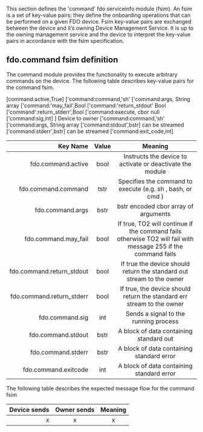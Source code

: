 This section defines the 'command' fdo serviceinfo module (fsim). An fsim is a set of key-value pairs; they define the
onboarding operations that can be performed on a given FDO device. Fsim key-value pairs are exchanged between the device and it’s owning Device Management Service. It is up to the owning management service and the
device to interpret the key-value pairs in accordance with the fsim specification.

## fdo.command fsim definition
The command module provides the functionality to execute arbitrary commands on the device.
The following table describes key-value pairs for the command fsim.


[command:active,True]
['command:command,'sh'
['command:args, String array
['command:'may_fail',Bool
['command:'return_stdout' Bool
['command':return_stderr',Bool
['command:execute, cbor null
['command:sig,int]
]
Device to owner
['command:command,'sh'
['command:args, String array
['command:stdout',bstr]  can be streamed
['command:stderr',bstr]  can be streamed
['command:exit_code,int]


| Key Name                      | Value                      | Meaning   |
| ------------------------------:|:----------------------------------:|:------------------------:|
| fdo.command.active | bool | Instructs the device to activate or deactivate the module  | 
| fdo.command.command| tstr | Specifies the command to execute (e.g. sh , bash, or cmd )  | 
| fdo.command.args | bstr | bstr encoded cbor array of arguments   | 
| fdo.command.may_fail | bool | If true, TO2 will continue if the command fails otherwise TO2 will fail with message 255 if the command fails  | 
| fdo.command.return_stdout | bool | If true the device should return the standard out stream to the owner  | 
| fdo.command.return_stderr | bool | If true, the device should return the standard err stream to the owner  | 
| fdo.command.sig | int | Sends a signal to the running process  | 
| fdo.command.stdout | bstr | A block of data containing standard out | 
| fdo.command.stderr | bstr | A block of data containing standard error | 
| fdo.command.exitcode | int | A block of data containing standard error | 

The following table describes the expected message flow for the command fsim

| Device sends                    | Owner sends                     | Meaning   |
| ------------------------------:|:----------------------------------:|:------------------------:|
| x | x | x |






